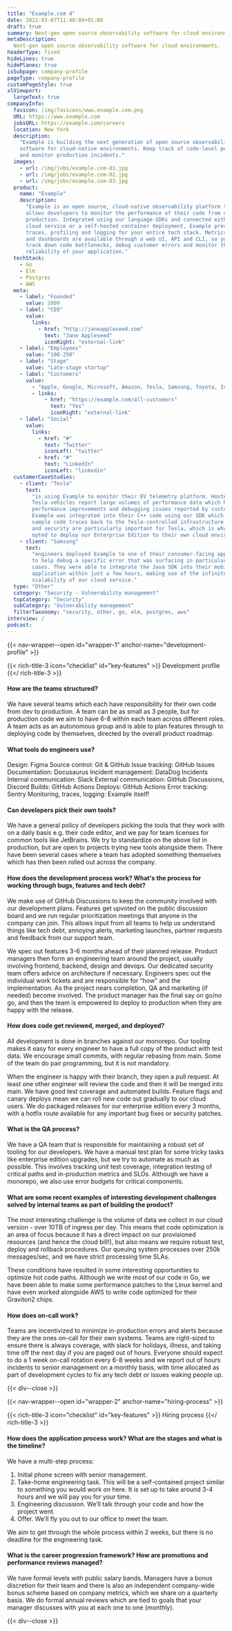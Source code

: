 ```yaml
---
title: "Example.com 4"
date: 2022-03-07T11:40:04+01:00
draft: true
summary: Next-gen open source observability software for cloud environments.
metaDescription:
  Next-gen open source observability software for cloud environments.
headerType: fixed
hideLines: true
hidePlanes: true
isSubpage: company-profile
pageType: company-profile
customPageStyle: true
xlViewport:
  largeText: true
companyInfo:
  favicon: /img/favicons/www.example.com.png
  URL: https://www.example.com
  jobsURL: https://example.com/careers
  location: New York
  description:
    "Example is building the next generation of open source observability
    software for cloud-native environments. Keep track of code-level performance
    and monitor production incidents."
  images:
    - url: /img/jobs/example.com-01.jpg
    - url: /img/jobs/example.com-02.jpg
    - url: /img/jobs/example.com-03.jpg
  product:
    name: "Example"
    description:
      "Example is an open source, cloud-native observability platform that
      allows developers to monitor the performance of their code from dev to
      production. Integrated using our language-SDKs and connected either to our
      cloud service or a self-hosted container deployment, Example provides
      traces, profiling and logging for your entire tech stack. Metrics, alerts
      and dashboards are available through a web UI, API and CLI, so you can
      track down code bottlenecks, debug customer errors and monitor the
      reliability of your application."
  techStack:
    - Go
    - Elm
    - Postgres
    - AWS
  meta:
    - label: "Founded"
      value: 2009
    - label: "CEO"
      value:
        links:
          - href: "http://janeappleseed.com"
            text: "Jane Appleseed"
            iconRight: "external-link"
    - label: "Employees"
      value: "100-250"
    - label: "Stage"
      value: "Late-stage startup"
    - label: "Customers"
      value:
        - "Apple, Google, Microsoft, Amazon, Tesla, Samsung, Toyota, Intel., "
        - links:
            - href: "https://example.com/all-customers"
              text: "Yes"
              iconRight: "external-link"
    - label: "Social"
      value:
        links:
          - href: "#"
            text: "Twitter"
            iconLeft: "twitter"
          - href: "#"
            text: "LinkedIn"
            iconLeft: "linkedin"
  customerCaseStudies:
    - client: "Tesla"
      text:
        "is using Example to monitor their EV telemetry platform. Hosted on AWS,
        Tesla vehicles report large volumes of performance data which helps with
        performance improvements and debugging issues reported by customers.
        Example was integrated into their C++ code using our SDK which reports
        sample code traces back to the Tesla-controlled infrastructure. Privacy
        and security are particularly important for Tesla, which is why they
        opted to deploy our Enterprise Edition to their own cloud environment."
    - client: "Samsung"
      text:
        "engineers deployed Example to one of their consumer-facing applications
        to help debug a specific error that was surfacing in particular edge
        cases. They were able to integrate the Java SDK into their mobile
        application within just a few hours, making use of the infinite
        scalability of our cloud service."
  type: "Other"
  category: "Security - Vulnerability management"
  topCategory: "Security"
  subCategory: "Vulnerability management"
  filterTaxonomy: "security, other, go, elm, postgres, aws"
interview: /
podcast:
---
```


{{< nav-wrapper--open id="wrapper-1" anchor-name="development-profile" >}}

{{< rich-title-3 icon="checklist" id="key-features" >}} Development profile
{{</ rich-title-3 >}}

#### How are the teams structured?

We have several teams which each have responsibility for their own code from dev
to production. A team can be as small as 3 people, but for production code we
aim to have 6-8 within each team across different roles. A team acts as an
autonomous group and is able to plan features through to deploying code by
themselves, directed by the overall product roadmap.

#### What tools do engineers use?

Design: Figma Source control: Git & GitHub Issue tracking: GitHub Issues
Documentation: Docusaurus Incident management: DataDog Incidents Internal
communication: Slack External communication: GitHub Discussions, Discord Builds:
GitHub Actions Deploys: GitHub Actions Error tracking: Sentry Monitoring,
traces, logging: Example itself!

#### Can developers pick their own tools?

We have a general policy of developers picking the tools that they work with on
a daily basis e.g. their code editor, and we pay for team licenses for common
tools like JetBrains. We try to standardize on the above list in production, but
are open to projects trying new tools alongside them. There have been several
cases where a team has adopted something themselves which has then been rolled
out across the company.

#### How does the development process work? What's the process for working through bugs, features and tech debt?

We make use of GitHub Discussions to keep the community involved with our
development plans. Features get upvoted on the public discussion board and we
run regular prioritization meetings that anyone in the company can join. This
allows input from all teams to help us understand things like tech debt,
annoying alerts, marketing launches, partner requests and feedback from our
support team.

We spec out features 3-6 months ahead of their planned release. Product managers
then form an engineering team around the project, usually involving frontend,
backend, design and devops. Our dedicated security team offers advice on
architecture if necessary. Engineers spec out the individual work tickets and
are responsible for “how” and the implementation. As the project nears
completion, QA and marketing (if needed) become involved. The product manager
has the final say on go/no go, and then the team is empowered to deploy to
production when they are happy with the release.

#### How does code get reviewed, merged, and deployed?

All development is done in branches against our monorepo. Our tooling makes it
easy for every engineer to have a full copy of the product with test data. We
encourage small commits, with regular rebasing from main. Some of the team do
pair programming, but it is not mandatory.

When the engineer is happy with their branch, they open a pull request. At least
one other engineer will review the code and then it will be merged into main. We
have good test coverage and automated builds. Feature flags and canary deploys
mean we can roll new code out gradually to our cloud users. We do packaged
releases for our enterprise edition every 3 months, with a hotfix route
available for any important bug fixes or security patches.

#### What is the QA process?

We have a QA team that is responsible for maintaining a robust set of tooling
for our developers. We have a manual test plan for some tricky tasks like
enterprise edition upgrades, but we try to automate as much as possible. This
involves tracking unit test coverage, integration testing of critical paths and
in-production metrics and SLOs. Although we have a monorepo, we also use error
budgets for critical components.

#### What are some recent examples of interesting development challenges solved by internal teams as part of building the product?

The most interesting challenge is the volume of data we collect in our cloud
version - over 10TB of ingress per day. This means that code optimization is an
area of focus because it has a direct impact on our provisioned resources (and
hence the cloud bill!), but also means we require robust test, deploy and
rollback procedures. Our queuing system processes over 250k messages/sec, and we
have strict processing time SLAs.

These conditions have resulted in some interesting opportunities to optimize hot
code paths. Although we write most of our code in Go, we have been able to make
some performance patches to the Linux kernel and have even worked alongside AWS
to write code optimized for their Graviton2 chips.

#### How does on-call work?

Teams are incentivized to minimize in-production errors and alerts because they
are the ones on-call for their own systems. Teams are right-sized to ensure
there is always coverage, with slack for holidays, illness, and taking time off
the next day if you are paged out of hours. Everyone should expect to do a 1
week on-call rotation every 6-8 weeks and we report out of hours incidents to
senior management on a monthly basis, with time allocated as part of development
cycles to fix any tech debt or issues waking people up.

{{< div--close >}}

{{< nav-wrapper--open id="wrapper-2" anchor-name="hiring-process" >}}

{{< rich-title-3 icon="checklist" id="key-features" >}} Hiring process
{{</ rich-title-3 >}}

#### How does the application process work? What are the stages and what is the timeline?

We have a multi-step process:

1. Initial phone screen with senior management.
2. Take-home engineering task. This will be a self-contained project similar to
   something you would work on here. It is set up to take around 3-4 hours and
   we will pay you for your time.
3. Engineering discussion. We’ll talk through your code and how the project
   went.
4. Offer. We’ll fly you out to our office to meet the team.

We aim to get through the whole process within 2 weeks, but there is no deadline
for the engineering task.

#### What is the career progression framework? How are promotions and performance reviews managed?

We have formal levels with public salary bands. Managers have a bonus discretion
for their team and there is also an independent company-wide bonus scheme based
on company metrics, which we share on a quarterly basis. We do formal annual
reviews which are tied to goals that your manager discusses with you at each one
to one (monthly).

{{< div--close >}}

